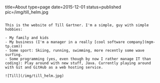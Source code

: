 title=About
type=page
date=2015-12-01
status=published
pic=/img/till_helm.jpg
~~~~~~

This is the website of Till Gartner. I'm a simple, guy with simple hobbies:

- My family and kids
- My business (I'm a manager in a really [cool software company](mgm-tp.com))
- Some sport: Skiing, running, swimming, more recently some wave surfing.
- Some programming (yes, even though by now I rather manage IT than coding): Play around with new stuff, Java. Currently playing around with Git and GitHub as a web hosting service.

![Till](/img/till_helm.jpg)
